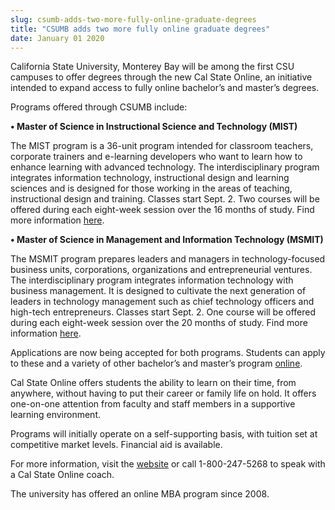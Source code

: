 ```yaml
---
slug: csumb-adds-two-more-fully-online-graduate-degrees
title: "CSUMB adds two more fully online graduate degrees"
date: January 01 2020
---
```


 
<p>
  California State University, Monterey Bay will be among the first CSU campuses
  to offer degrees through the new Cal State Online, an initiative intended to
  expand access to fully online bachelor’s and master’s degrees.
</p>
<p>Programs offered through CSUMB include:</p>
<p>
  <strong
    >• Master of Science in Instructional Science and Technology (MIST)</strong
  >
</p>
<p>
  The MIST program is a 36-unit program intended for classroom teachers,
  corporate trainers and e-learning developers who want to learn how to enhance
  learning with advanced technology. The interdisciplinary program integrates
  information technology, instructional design and learning sciences and is
  designed for those working in the areas of teaching, instructional design and
  training. Classes start Sept. 2. Two courses will be offered during each
  eight-week session over the 16 months of study. Find more information
  <a href="https://www.calstateonline.com/cso/home/montereyBayMIST">here</a>.
</p>
<p>
  <strong
    >• Master of Science in Management and Information Technology
    (MSMIT)</strong
  >
</p>
<p>
  The MSMIT program prepares leaders and managers in technology-focused business
  units, corporations, organizations and entrepreneurial ventures. The
  interdisciplinary program integrates information technology with business
  management. It is designed to cultivate the next generation of leaders in
  technology management such as chief technology officers and high-tech
  entrepreneurs. Classes start Sept. 2. One course will be offered during each
  eight-week session over the 20 months of study. Find more information
  <a href="https://www.calstateonline.com/cso/home/montereyBayMSMIT">here</a>.
</p>
<p>
  Applications are now being accepted for both programs. Students can apply to
  these and a variety of other bachelor’s and master’s program
  <a href="https://www.calstateonline.com">online</a>.
</p>
<p>
  Cal State Online offers students the ability to learn on their time, from
  anywhere, without having to put their career or family life on hold. It offers
  one-on-one attention from faculty and staff members in a supportive learning
  environment.
</p>
<p>
  Programs will initially operate on a self-supporting basis, with tuition set
  at competitive market levels. Financial aid is available.
</p>
<p>
  For more information, visit the
  <a href="https://www.calstateonline.net">website</a> or call 1-800-247-5268 to
  speak with a Cal State Online coach.
</p>
<p>The university has offered an online MBA program since 2008.</p>
 
